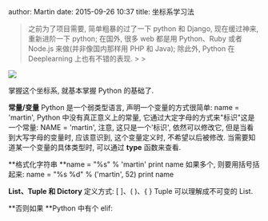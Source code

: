 author: Martin
date: 2015-09-26 10:37
title: 坐标系学习法

<blockquote>之前为了项目需要, 简单粗暴的过了一下 python 和 Django, 现在缓过神来, 重新进阶一下 python;
在国外, 很多 web 都是用 Python、Ruby 或者 Node.js 来做(并非像国内那样用 PHP 和 Java);
除此外, Python 在 Deeplearning 上也有不错的表现.
>
> </blockquote>

![](http://i61.tinypic.com/2qtdg08.jpg)

掌握这个坐标系, 就基本掌握 Python 的基础了.

**常量/变量**
Python 是一个弱类型语言, 声明一个变量的方式很简单: name = 'martin',
Python 中没有真正意义上的常量, 它通过大定字母的方式来"标识"这是一个常量: NAME = 'martin', 注意, 这只是一个'标识', 依然可以修改它, 但是当看到大写字母的变量时, 应该意识到, 这个变量定义时, 不希望以后被修改.
当需要知道某一个变量的具体类型时, 可以通过 **type** 函数来查看.

**格式化字符串
**name = "%s" % 'martin'
print name
如果多个, 则要用括号括起来:
name = "%s %d" % ('martin', 52)
print name

**List、Tuple 和 Dictory**
定义方式: [ ]、( )、{ }
Tuple 可以理解成不可变的 List.

**否则如果
**Python 中有个 elif:
   
